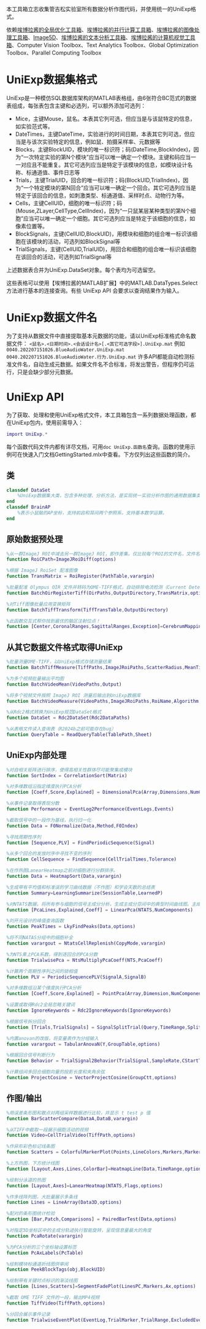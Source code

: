 本工具箱立志收集管吉松实验室所有数据分析作图代码，并使用统一的UniExp格式。

依赖[埃博拉酱的全局优化工具箱](https://ww2.mathworks.cn/matlabcentral/fileexchange/101368-plot-color-allocate-optimization)、[埃博拉酱的并行计算工具箱](https://ww2.mathworks.cn/matlabcentral/fileexchange/99194-parallel-computing)、[埃博拉酱的图像处理工具箱](https://ww2.mathworks.cn/matlabcentral/fileexchange/117015-image-processing-toolbox)、[Image5D](https://ww2.mathworks.cn/matlabcentral/fileexchange/114435-image5d-oir-tiff)、[埃博拉酱的文本分析工具箱](https://ww2.mathworks.cn/matlabcentral/fileexchange/125325-github-release-update)、[埃博拉酱的计算机视觉工具箱](https://ww2.mathworks.cn/matlabcentral/fileexchange/121812-text-render-binary-image)、Computer Vision Toolbox、Text Analytics Toolbox、Global Optimization Toolbox、Parallel Computing Toolbox

# UniExp数据集格式 
UniExp是一种模仿SQL数据库架构的MATLAB表格组，由6张符合BC范式的数据表组成，每张表包含主键和必选列，可以额外添加可选列：
- Mice，主键Mouse，鼠名。本表其它列可选，但应当是与该鼠特定的信息，如实验范式等。
- DateTimes，主键DateTime，实验进行的时间日期，本表其它列可选，但应当是与该次实验特定的信息，例如鼠、拍摄采样率、元数据等
- Blocks，主键BlockUID，模块的唯一标识符；码(DateTime,BlockIndex)，因为“一次特定实验的第N个模块”应当可以唯一确定一个模块。主键和码应当一一对应且不能重复。其它可选列应当是特定于该模块的信息，如模块设计名称、标通道值、事件日志等
- Trials，主键TrialUID，回合的唯一标识符；码(BlockUID,TrialIndex)，因为“一个特定模块的第N回合”应当可以唯一确定一个回合。其它可选列应当是特定于该回合的信息，如刺激类型、标通道值、采样时点、动物行为等。
- Cells，主键CellUID，细胞的唯一标识符；码(Mouse,ZLayer,CellType,CellIndex)，因为“一只鼠某层某种类型的第N个细胞”应当可以唯一确定一个细胞。其它可选列应当是特定于该细胞的信息，如像素位置等。
- BlockSignals，主键(CellUID,BlockUID)，用模块和细胞的组合唯一标识该细胞在该模块的活动，可选列如BlockSignal等
- TrialSignals，主键(CellUID,TrialUID)，用回合和细胞的组合唯一标识该细胞在该回合的活动，可选列如TrialSignal等

上述数据表合并为UniExp.DataSet对象。每个表均为可选留空。

这些表格可以使用【埃博拉酱的MATLAB扩展】中的MATLAB.DataTypes.Select方法进行基本的连接查询。有些 UniExp API 会要求以查询结果作为输入。
# UniExp数据文件名
为了支持从数据文件中直接提取基本元数据的功能，请以UniExp标准格式命名数据文件：
`<鼠名>.<日期时间>.<会话设计名>[.<其它可选字段>].UniExp.mat`
例如
`0040.202207151026.BlueAudioWater.UniExp.mat`
`0040.202207151026.BlueAudioWater.行为.UniExp.mat`
许多API都能自动检测标准文件名，自动生成元数据。如果文件名不合标准，将发出警告，但程序仍可运行，只是会缺少部分元数据。
# UniExp API
为了获取、处理和使用UniExp格式文件，本工具箱包含一系列数据处理函数，都在UniExp包内，使用前需导入：
```MATLAB
import UniExp.*
```
每个函数代码文件内都有详尽文档，可用`doc UniExp.函数名`查询。函数的使用示例可在快速入门文档GettingStarted.mlx中查看。下方仅列出这些函数的简介。
## 类
```MATLAB
classdef DataSet
	%UniExp数据集大类，包含多种处理、分析方法，是实现统一实验分析作图的通用数据集类型。
end
classdef BrainAP
	%表示小鼠脑的AP坐标，支持前囟和耳间两个参照系，支持基本数学运算。
end
```
## 原始数据预处理
```MATLAB
%从一群ImageJ ROI中减去另一群ImageJ ROI，即作差集。仅比较每个ROI的文件名，文件名相同即认为ROI相同。
function RoiCPath=ImageJRoiDiff(options)

%根据 ImageJ RoiSet 配准图像
function TransMatrix = RoiRegister(PathTable,varargin)

%批量配准 Olympus OIR 文件并转码为OME-TIFF格式，自动排除电流检测（Current Detector, CD）通道
function BatchOirRegisterTiff(OirPaths,OutputDirectory,TransMatrix,options)

%对Tiff图像批量应用变换矩阵
function BatchTiffTransform(TiffTransTable,OutputDirectory)

%此函数交互式帮你找到最优的脑区注射位点！
function [Center,CoronalRanges,SagittalRanges,Exception]=CerebrumMapping(APRange,MLRange,options)
```
## 从其它数据文件格式取得UniExp
```MATLAB
%批量测量OME-TIFF，以UniExp格式存储测量结果
function BatchTiffMeasure(TiffPaths,ImageJRoiPaths,ScatterRadius,MeanTiff,Quantile,options)

%为多个视频批量输出平均图
function BatchVideoMean(VideoPaths,Output)

%将多个视频文件按照 ImageJ ROI 测量后输出到UniExp数据库
function BatchVideoMeasure(VideoPaths,ImageJRoiPaths,RoiName,Algorithm,options)

%从Rdc2格式转换为UniExp规范DataSet格式
function DataSet = Rdc2DataSet(Rdc2DataPaths)

%从表格文件读入查询表（R2024b之前可能存在bug）
function QueryTable = ReadQueryTable(TablePath,Sheet)
```
## UniExp内部处理
```MATLAB
%对自相关矩阵进行排序，使得高相关性群体尽可能聚集成模块
function SortIndex = CorrelationSort(Matrix)

%对多维数组沿指定维度执行PCA分析
function [Coeff,Score,Explained] = DimensionalPca(Array,Dimensions,NumComponents)

%从事件记录取得表现分数
function Performance = EventLog2Performance(EventLogs,Events)

%截取信号中的一段作为基线，执行归一化
function Data = F0Normalize(Data,Method,F0Index)

%寻找周期性序列
function [Sequence,PLV] = FindPeriodicSequence(Signal)

%从多个回合的发放时序中寻找不变的序列
function CellSequence = FindSequence(CellTrialTimes,Tolerance)

%在作热图LanearHeatmap之前对细胞进行分群排序。
function Data = HeatmapSort(Data,varargin)

%生成带有平均值和标准误的学习曲线数据（不作图）和学会天数的总结表
function Summary=LearningSummarize(SessionTable,LearnedP)

%对NTATS数据，将所有参与细胞的信号主成分分析，生成主成分空间中的典型时间曲线图。主成分是细胞的加权和。
function [PcaLines,Explained,Coeff] = LinearPca(NTATS,NumComponents)

%刘开元设计的峰值查询函数
function PeakTimes = LkyFindPeaks(Data,options)

%将不同NATAS分组中的细胞补全
function varargout = NtatsCellReplenish(CopyMode,varargin)

%为NTS乘上PCA系数，得到逐回合的PCA分数
function TrialwisePca = NtsMultiplyPcaCoeff(NTS,PcaCoeff)

%计算两个周期性序列之间的锁相值
function PLV = PeriodicSequencePLV(SignalA,SignalB)

%对多维数组沿某个维度执行PCA分析
function [Coeff,Score,Explained] = PointPca(Array,Dimension,NumComponents)

%设置或取得Rdc2全局忽略关键词
function IgnoreKeywords = Rdc2IgnoreKeywords(IgnoreKeywords)

%根据信号拆分回合
function [Trials,TrialSignals] = SignalSplitTrial(Query,TimeRange,SplitType,StdCutoff)

%内置anovan的改版，将变量表作为分组输入
function varargout = TabularAnovaN(Y,GroupTable,options)

%根据回合信号判断行为
function Behavior = TrialSignal2Behavior(TrialSignal,SampleRate,CStartTime,CEndTime,UStartTime,SignalType,ReferenceType,options)

%计算组间多回合细胞向量的投影长度和夹角余弦
function ProjectCosine = VectorProjectCosine(GroupCtt,options)
```
## 作图/输出
```MATLAB
%用误差条形图和散点对两组采样数据进行比较，并显示 t test p 值
function BarScatterCompare(DataA,DataB,varargin)

%从TIFF中截取一段展示细胞活动的视频
function Video=CellTrialVideo(TiffPath,options)

%作异形彩色标记线条图
function Scatters = ColorfulMarkerPlot(Points,LineColors,Markers,MarkerColors,options)

%上方热图，下方统计线图
function [Layout,Axes,Lines,ColorBar]=HeatmapLine(Data,TimeRange,options)

%绘制分泳道的热图
function [Layout,Axes]=LanearHeatmap(NTATS,Flags,options)

%作多线阵列图，大批量展示多条线
function Lines = LineArray(Data3D,options)

%配对的条形图统计检验
function [Bar,Patch,Comparisons] = PairedBarTest(Data,options)

%对指定3D坐标区中的主成分轨迹执行智能旋转，呈现信息量最大的角度
function PcaRotate(varargin)

%为PCA分析的三个坐标轴设置标签
function PcAxLabels(PcTable)

%绘制模块标通道折线图供审阅
function PeekBlockTags(obj,BlockUID)

%绘制带有关键时点标识的渐淡线图
function [Lines,Scatters]=SegmentFadePlot(LinesPC,Markers,Ax,options)

%截取 OME TIFF 文件的一段，输出MP4视频
function TiffVideo(TiffPath,options)

%分回合展示事件记录
function TrialwiseEventPlot(EventLog,TrialMarker,TrialRange,ExcludedEvents)
```